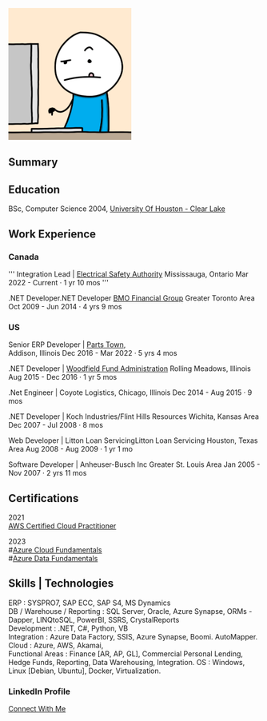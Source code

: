![Jaffery](/assets/img/measureoncecuttwice.png)

## Summary

## Education 

BSc, Computer Science 2004, 
[University Of Houston - Clear Lake](https://www.uhcl.edu/)

## Work Experience

### Canada

'''
Integration Lead | [Electrical Safety Authority](https://esasafe.com/)
Mississauga, Ontario
Mar 2022 - Current · 1 yr 10 mos
'''

.NET Developer.NET Developer
[BMO Financial Group](https://www.bmo.com)
Greater Toronto Area
Oct 2009 - Jun 2014 · 4 yrs 9 mos


### US

Senior ERP Developer | [Parts Town](https://www.partstown.com),  
Addison, Illinois
Dec 2016 - Mar 2022 · 5 yrs 4 mos

.NET Developer | [Woodfield Fund Administration](https://www.linkedin.com/company/woodfield-fund-administration-llc/) 
Rolling Meadows, Illinois
Aug 2015 - Dec 2016 · 1 yr 5 mos

.Net Engineer | Coyote Logistics, 
Chicago, Illinois
Dec 2014 - Aug 2015 · 9 mos

.NET Developer | Koch Industries/Flint Hills Resources
Wichita, Kansas Area
Dec 2007 - Jul 2008 · 8 mos

Web Developer | Litton Loan ServicingLitton Loan Servicing
Houston, Texas Area
Aug 2008 - Aug 2009 · 1 yr 1 mo

Software Developer | Anheuser-Busch Inc
Greater St. Louis Area
Jan 2005 - Nov 2007 · 2 yrs 11 mos






## Certifications

2021 \
[AWS Certified Cloud Practitioner](https://www.credly.com/badges/f0a6ac0b-a90f-46e3-8fe5-2030c56ff1b6/public_url) 

2023 \
#[Azure Cloud Fundamentals](https://learn.microsoft.com/api/credentials/share/en-us/MohammadJaffery/52BE4EE887DDB2E3?sharingId=82982689EA7A035E) \
#[Azure Data Fundamentals](https://learn.microsoft.com/api/credentials/share/en-us/MohammadJaffery/FB8AEFB98B39C9B2?sharingId=82982689EA7A035E)

## Skills | Technologies

ERP : SYSPRO7, SAP ECC, SAP S4, MS Dynamics \
DB / Warehouse / Reporting : SQL Server, Oracle, Azure Synapse, ORMs - Dapper, LINQtoSQL, PowerBI, SSRS, CrystalReports \
Development : .NET, C#, Python, VB \
Integration : Azure Data Factory, SSIS, Azure Synapse, Boomi. AutoMapper. \
Cloud : Azure, AWS, Akamai, \
Functional Areas : Finance [AR, AP, GL], Commercial Personal Lending, Hedge Funds, Reporting, Data Warehousing, Integration. 
OS : Windows, Linux [Debian, Ubuntu], Docker, Virtualization.

### LinkedIn Profile
[Connect With Me](http://www.linkedin.com/in/jafferymm)


